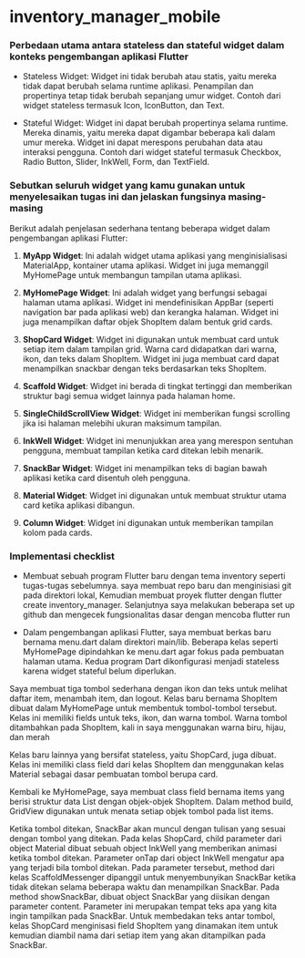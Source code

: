 # inventory_manager_mobile
### Perbedaan utama antara stateless dan stateful widget dalam konteks pengembangan aplikasi Flutter
- Stateless Widget: Widget ini tidak berubah atau statis, yaitu mereka tidak dapat berubah selama runtime aplikasi. Penampilan dan propertinya tetap tidak berubah sepanjang umur widget. Contoh dari widget stateless termasuk Icon, IconButton, dan Text.

- Stateful Widget: Widget ini dapat berubah propertinya selama runtime. Mereka dinamis, yaitu mereka dapat digambar beberapa kali dalam umur mereka. Widget ini dapat merespons perubahan data atau interaksi pengguna. Contoh dari widget stateful termasuk Checkbox, Radio Button, Slider, InkWell, Form, dan TextField.

### Sebutkan seluruh widget yang kamu gunakan untuk menyelesaikan tugas ini dan jelaskan fungsinya masing-masing
Berikut adalah penjelasan sederhana tentang beberapa widget dalam pengembangan aplikasi Flutter:

1. **MyApp Widget**: Ini adalah widget utama aplikasi yang menginisialisasi MaterialApp, kontainer utama aplikasi. Widget ini juga memanggil MyHomePage untuk membangun tampilan utama aplikasi.

2. **MyHomePage Widget**: Ini adalah widget yang berfungsi sebagai halaman utama aplikasi. Widget ini mendefinisikan AppBar (seperti navigation bar pada aplikasi web) dan kerangka halaman. Widget ini juga menampilkan daftar objek ShopItem dalam bentuk grid cards.

3. **ShopCard Widget**: Widget ini digunakan untuk membuat card untuk setiap item dalam tampilan grid. Warna card didapatkan dari warna, ikon, dan teks dalam ShopItem. Widget ini juga membuat card dapat menampilkan snackbar dengan teks berdasarkan teks ShopItem.

4. **Scaffold Widget**: Widget ini berada di tingkat tertinggi dan memberikan struktur bagi semua widget lainnya pada halaman home.

5. **SingleChildScrollView Widget**: Widget ini memberikan fungsi scrolling jika isi halaman melebihi ukuran maksimum tampilan.

6. **InkWell Widget**: Widget ini menunjukkan area yang merespon sentuhan pengguna, membuat tampilan ketika card ditekan lebih menarik.

7. **SnackBar Widget**: Widget ini menampilkan teks di bagian bawah aplikasi ketika card disentuh oleh pengguna.

8. **Material Widget**: Widget ini digunakan untuk membuat struktur utama card ketika aplikasi dibangun.

9. **Column Widget**: Widget ini digunakan untuk memberikan tampilan kolom pada cards.

### Implementasi checklist 
- Membuat sebuah program Flutter baru dengan tema inventory seperti tugas-tugas sebelumnya. saya membuat repo baru dan menginisiasi git pada direktori lokal, Kemudian membuat proyek flutter dengan flutter create inventory_manager. Selanjutnya saya melakukan beberapa set up github dan mengecek fungsionalitas dasar dengan mencoba flutter run
  
- Dalam pengembangan aplikasi Flutter, saya membuat berkas baru bernama menu.dart dalam direktori main/lib. Beberapa kelas seperti MyHomePage dipindahkan ke menu.dart agar fokus pada pembuatan halaman utama. Kedua program Dart dikonfigurasi menjadi stateless karena widget stateful belum diperlukan.

Saya membuat tiga tombol sederhana dengan ikon dan teks untuk melihat daftar item, menambah item, dan logout. Kelas baru bernama ShopItem dibuat dalam MyHomePage untuk membentuk tombol-tombol tersebut. Kelas ini memiliki fields untuk teks, ikon, dan warna tombol. Warna tombol ditambahkan pada ShopItem, kali in saya menggunakan warna biru, hijau, dan merah

Kelas baru lainnya yang bersifat stateless, yaitu ShopCard, juga dibuat. Kelas ini memiliki class field dari kelas ShopItem dan menggunakan kelas Material sebagai dasar pembuatan tombol berupa card.

Kembali ke MyHomePage, saya membuat class field bernama items yang berisi struktur data List dengan objek-objek ShopItem. Dalam method build, GridView digunakan untuk menata setiap objek tombol pada list items.

Ketika tombol ditekan, SnackBar akan muncul dengan tulisan yang sesuai dengan tombol yang ditekan. Pada kelas ShopCard, child parameter dari object Material dibuat sebuah object InkWell yang memberikan animasi ketika tombol ditekan. Parameter onTap dari object InkWell mengatur apa yang terjadi bila tombol ditekan. Pada parameter tersebut, method dari kelas ScaffoldMessenger dipanggil untuk menyembunyikan SnackBar ketika tidak ditekan selama beberapa waktu dan menampilkan SnackBar. Pada method showSnackBar, dibuat object SnackBar yang diisikan dengan parameter content. Parameter ini merupakan tempat teks apa yang kita ingin tampilkan pada SnackBar. Untuk membedakan teks antar tombol, kelas ShopCard menginisasi field ShopItem yang dinamakan item untuk kemudian diambil nama dari setiap item yang akan ditampilkan pada SnackBar.
